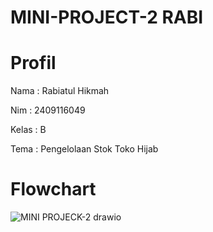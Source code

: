 # MINI-PROJECT-2 RABI
# Profil
Nama : Rabiatul Hikmah

Nim : 2409116049

Kelas : B

Tema : Pengelolaan Stok Toko Hijab
# Flowchart
![MINI PROJECK-2 drawio](https://github.com/user-attachments/assets/7b67e9ae-5227-4d9a-b019-1c9bee1a68d9)



